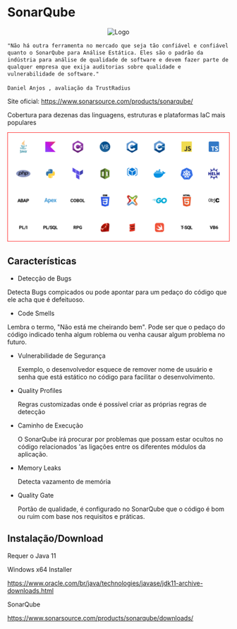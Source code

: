 # SonarQube

<div align="center" height=200px>

![Logo](https://www.svgrepo.com/show/354365/sonarqube.svg)

</div>

    "Não há outra ferramenta no mercado que seja tão confiável e confiável quanto o SonarQube para Análise Estática. Eles são o padrão da indústria para análise de qualidade de software e devem fazer parte de qualquer empresa que exija auditorias sobre qualidade e vulnerabilidade de software."

    Daniel Anjos , avaliação da TrustRadius

Site oficial: https://www.sonarsource.com/products/sonarqube/


Cobertura para dezenas das linguagens, estruturas e plataformas IaC mais populares

<div align="center">

![linguagens, estruturas e plataformas IaC](./images/aplicativos.png)

</div>

## Características

- Detecção de Bugs

Detecta Bugs compicados ou pode apontar para um pedaço do código que ele acha que é defeituoso.

- Code Smells

Lembra o termo, "Não está me cheirando bem". Pode ser que o pedaço do código indicado tenha algum roblema ou venha causar algum problema no futuro.

- Vulnerabilidade de Segurança

    Exemplo, o desenvolvedor esquece de remover nome de usuário e senha que está estático no código para facilitar o desenvolvimento.

- Quality Profiles

    Regras customizadas onde é possível criar as próprias regras de detecção 

- Caminho de Execução

    O SonarQube irá procurar por problemas que possam estar ocultos no código relacionados 'as ligações entre os diferentes módulos da aplicação.

- Memory Leaks

    Detecta vazamento de memória

- Quality Gate

    Portão de qualidade, é configurado no SonarQube que o código é bom ou ruim com base nos requisitos e práticas.

## Instalação/Download

Requer o Java 11 

Windows x64 Installer

https://www.oracle.com/br/java/technologies/javase/jdk11-archive-downloads.html


SonarQube

https://www.sonarsource.com/products/sonarqube/downloads/

